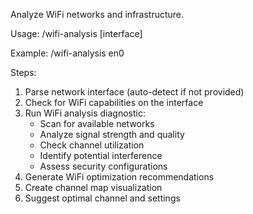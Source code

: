 Analyze WiFi networks and infrastructure.

Usage: /wifi-analysis [interface]

Example: /wifi-analysis en0

Steps:
1. Parse network interface (auto-detect if not provided)
2. Check for WiFi capabilities on the interface
3. Run WiFi analysis diagnostic:
   - Scan for available networks
   - Analyze signal strength and quality
   - Check channel utilization
   - Identify potential interference
   - Assess security configurations
4. Generate WiFi optimization recommendations
5. Create channel map visualization
6. Suggest optimal channel and settings